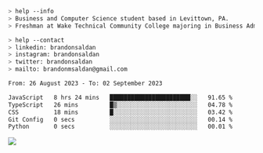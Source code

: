 ````bash
> help --info
> Business and Computer Science student based in Levittown, PA.
> Freshman at Wake Technical Community College majoring in Business Administration.
````

````bash
> help --contact
> linkedin: brandonsaldan
> instagram: brandonsaldan
> twitter: brandonsaldan
> mailto: brandonmsaldan@gmail.com
````

<!--START_SECTION:waka-->

```txt
From: 26 August 2023 - To: 02 September 2023

JavaScript   8 hrs 24 mins   ███████████████████████░░   91.65 %
TypeScript   26 mins         █▒░░░░░░░░░░░░░░░░░░░░░░░   04.78 %
CSS          18 mins         █░░░░░░░░░░░░░░░░░░░░░░░░   03.42 %
Git Config   0 secs          ░░░░░░░░░░░░░░░░░░░░░░░░░   00.14 %
Python       0 secs          ░░░░░░░░░░░░░░░░░░░░░░░░░   00.01 %
```

<!--END_SECTION:waka-->

![](https://komarev.com/ghpvc/?username=brandonsaldan&color=6A8AFF)
